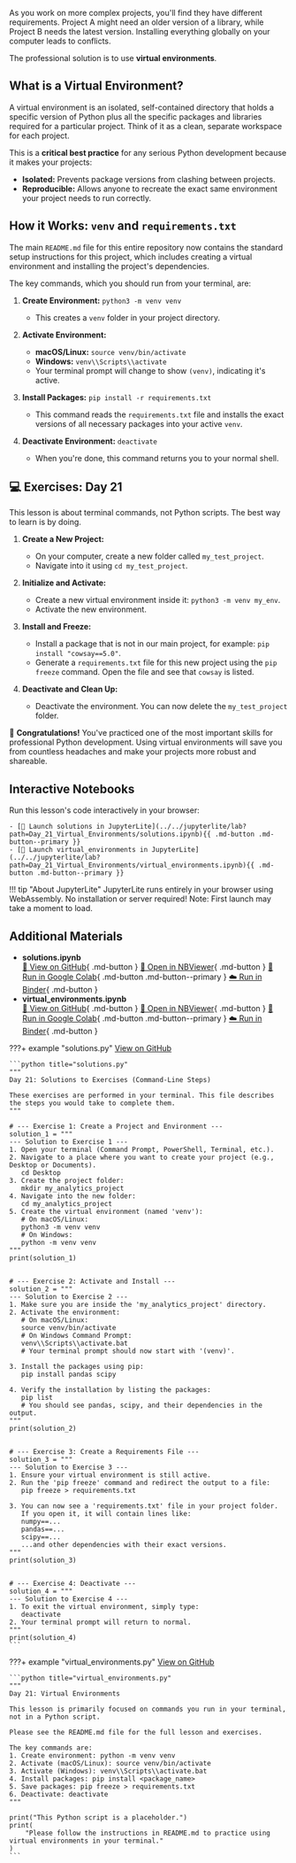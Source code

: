 As you work on more complex projects, you'll find they have different requirements. Project A might need an older version of a library, while Project B needs the latest version. Installing everything globally on your computer leads to conflicts.

The professional solution is to use **virtual environments**.

## What is a Virtual Environment?

A virtual environment is an isolated, self-contained directory that holds a specific version of Python plus all the specific packages and libraries required for a particular project. Think of it as a clean, separate workspace for each project.

This is a **critical best practice** for any serious Python development because it makes your projects:

- **Isolated:** Prevents package versions from clashing between projects.
- **Reproducible:** Allows anyone to recreate the exact same environment your project needs to run correctly.

## How it Works: `venv` and `requirements.txt`

The main `README.md` file for this entire repository now contains the standard setup instructions for this project, which includes creating a virtual environment and installing the project's dependencies.

The key commands, which you should run from your terminal, are:

1. **Create Environment:** `python3 -m venv venv`

   - This creates a `venv` folder in your project directory.

1. **Activate Environment:**

   - **macOS/Linux:** `source venv/bin/activate`
   - **Windows:** `venv\\Scripts\\activate`
   - Your terminal prompt will change to show `(venv)`, indicating it's active.

1. **Install Packages:** `pip install -r requirements.txt`

   - This command reads the `requirements.txt` file and installs the exact versions of all necessary packages into your active `venv`.

1. **Deactivate Environment:** `deactivate`

   - When you're done, this command returns you to your normal shell.

## 💻 Exercises: Day 21

This lesson is about terminal commands, not Python scripts. The best way to learn is by doing.

1. **Create a New Project:**

   - On your computer, create a new folder called `my_test_project`.
   - Navigate into it using `cd my_test_project`.

1. **Initialize and Activate:**

   - Create a new virtual environment inside it: `python3 -m venv my_env`.
   - Activate the new environment.

1. **Install and Freeze:**

   - Install a package that is not in our main project, for example: `pip install "cowsay==5.0"`.
   - Generate a `requirements.txt` file for this new project using the `pip freeze` command. Open the file and see that `cowsay` is listed.

1. **Deactivate and Clean Up:**

   - Deactivate the environment. You can now delete the `my_test_project` folder.

🎉 **Congratulations!** You've practiced one of the most important skills for professional Python development. Using virtual environments will save you from countless headaches and make your projects more robust and shareable.



## Interactive Notebooks

Run this lesson's code interactively in your browser:

    - [🚀 Launch solutions in JupyterLite](../../jupyterlite/lab?path=Day_21_Virtual_Environments/solutions.ipynb){{ .md-button .md-button--primary }}
    - [🚀 Launch virtual_environments in JupyterLite](../../jupyterlite/lab?path=Day_21_Virtual_Environments/virtual_environments.ipynb){{ .md-button .md-button--primary }}

!!! tip "About JupyterLite"
    JupyterLite runs entirely in your browser using WebAssembly. No installation or server required! Note: First launch may take a moment to load.
## Additional Materials

- **solutions.ipynb**  
  [📁 View on GitHub](https://github.com/saint2706/Coding-For-MBA/blob/main/Day_21_Virtual_Environments/solutions.ipynb){ .md-button } 
  [📓 Open in NBViewer](https://nbviewer.org/github/saint2706/Coding-For-MBA/blob/main/Day_21_Virtual_Environments/solutions.ipynb){ .md-button } 
  [🚀 Run in Google Colab](https://colab.research.google.com/github/saint2706/Coding-For-MBA/blob/main/Day_21_Virtual_Environments/solutions.ipynb){ .md-button .md-button--primary } 
  [☁️ Run in Binder](https://mybinder.org/v2/gh/saint2706/Coding-For-MBA/main?filepath=Day_21_Virtual_Environments/solutions.ipynb){ .md-button }
- **virtual_environments.ipynb**  
  [📁 View on GitHub](https://github.com/saint2706/Coding-For-MBA/blob/main/Day_21_Virtual_Environments/virtual_environments.ipynb){ .md-button } 
  [📓 Open in NBViewer](https://nbviewer.org/github/saint2706/Coding-For-MBA/blob/main/Day_21_Virtual_Environments/virtual_environments.ipynb){ .md-button } 
  [🚀 Run in Google Colab](https://colab.research.google.com/github/saint2706/Coding-For-MBA/blob/main/Day_21_Virtual_Environments/virtual_environments.ipynb){ .md-button .md-button--primary } 
  [☁️ Run in Binder](https://mybinder.org/v2/gh/saint2706/Coding-For-MBA/main?filepath=Day_21_Virtual_Environments/virtual_environments.ipynb){ .md-button }

???+ example "solutions.py"
    [View on GitHub](https://github.com/saint2706/Coding-For-MBA/blob/main/Day_21_Virtual_Environments/solutions.py)

    ```python title="solutions.py"
    """
    Day 21: Solutions to Exercises (Command-Line Steps)

    These exercises are performed in your terminal. This file describes
    the steps you would take to complete them.
    """

    # --- Exercise 1: Create a Project and Environment ---
    solution_1 = """
    --- Solution to Exercise 1 ---
    1. Open your terminal (Command Prompt, PowerShell, Terminal, etc.).
    2. Navigate to a place where you want to create your project (e.g., Desktop or Documents).
       cd Desktop
    3. Create the project folder:
       mkdir my_analytics_project
    4. Navigate into the new folder:
       cd my_analytics_project
    5. Create the virtual environment (named 'venv'):
       # On macOS/Linux:
       python3 -m venv venv
       # On Windows:
       python -m venv venv
    """
    print(solution_1)


    # --- Exercise 2: Activate and Install ---
    solution_2 = """
    --- Solution to Exercise 2 ---
    1. Make sure you are inside the 'my_analytics_project' directory.
    2. Activate the environment:
       # On macOS/Linux:
       source venv/bin/activate
       # On Windows Command Prompt:
       venv\\Scripts\\activate.bat
       # Your terminal prompt should now start with '(venv)'.

    3. Install the packages using pip:
       pip install pandas scipy

    4. Verify the installation by listing the packages:
       pip list
       # You should see pandas, scipy, and their dependencies in the output.
    """
    print(solution_2)


    # --- Exercise 3: Create a Requirements File ---
    solution_3 = """
    --- Solution to Exercise 3 ---
    1. Ensure your virtual environment is still active.
    2. Run the 'pip freeze' command and redirect the output to a file:
       pip freeze > requirements.txt

    3. You can now see a 'requirements.txt' file in your project folder.
       If you open it, it will contain lines like:
       numpy==...
       pandas==...
       scipy==...
       ...and other dependencies with their exact versions.
    """
    print(solution_3)


    # --- Exercise 4: Deactivate ---
    solution_4 = """
    --- Solution to Exercise 4 ---
    1. To exit the virtual environment, simply type:
       deactivate
    2. Your terminal prompt will return to normal.
    """
    print(solution_4)
    ```

???+ example "virtual_environments.py"
    [View on GitHub](https://github.com/saint2706/Coding-For-MBA/blob/main/Day_21_Virtual_Environments/virtual_environments.py)

    ```python title="virtual_environments.py"
    """
    Day 21: Virtual Environments

    This lesson is primarily focused on commands you run in your terminal,
    not in a Python script.

    Please see the README.md file for the full lesson and exercises.

    The key commands are:
    1. Create environment: python -m venv venv
    2. Activate (macOS/Linux): source venv/bin/activate
    3. Activate (Windows): venv\\Scripts\\activate.bat
    4. Install packages: pip install <package_name>
    5. Save packages: pip freeze > requirements.txt
    6. Deactivate: deactivate
    """

    print("This Python script is a placeholder.")
    print(
        "Please follow the instructions in README.md to practice using virtual environments in your terminal."
    )
    ```
